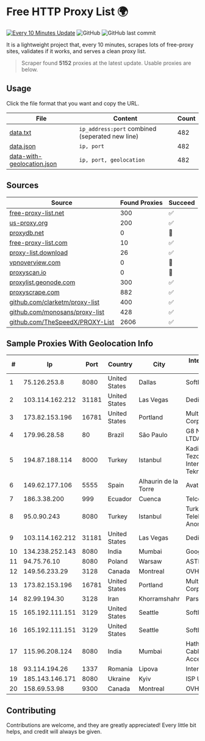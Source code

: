 
# Free HTTP Proxy List 🌍

[![Every 10 Minutes Update](https://github.com/mertguvencli/http-proxy-list/actions/workflows/main.yml/badge.svg?branch=main)](https://github.com/mertguvencli/http-proxy-list/actions/workflows/main.yml)
![GitHub](https://img.shields.io/github/license/mertguvencli/http-proxy-list)
![GitHub last commit](https://img.shields.io/github/last-commit/mertguvencli/http-proxy-list)

It is a lightweight project that, every 10 minutes, scrapes lots of free-proxy sites, validates if it works, and serves a clean proxy list.


> Scraper found **5152** proxies at the latest update. Usable proxies are below.

## Usage

Click the file format that you want and copy the URL.


|File|Content|Count|
|----|-------|-----|
|[data.txt](https://raw.githubusercontent.com/mertguvencli/http-proxy-list/main/proxy-list/data.txt)|`ip_address:port` combined (seperated new line)|482|
|[data.json](https://raw.githubusercontent.com/mertguvencli/http-proxy-list/main/proxy-list/data.json)|`ip, port`|482|
|[data-with-geolocation.json](https://raw.githubusercontent.com/mertguvencli/http-proxy-list/main/proxy-list/data-with-geolocation.json)|`ip, port, geolocation`|482|

## Sources

|Source|Found Proxies|Succeed|
|------|-------------|-------|
|[free-proxy-list.net](https://free-proxy-list.net)|300|✅|
|[us-proxy.org](https://www.us-proxy.org)|200|✅|
|[proxydb.net](http://proxydb.net)|0|🚫|
|[free-proxy-list.com](https://free-proxy-list.com/?page=&port=&type%5B%5D=http&type%5B%5D=https&up_time=0&search=Search)|10|✅|
|[proxy-list.download](https://www.proxy-list.download/HTTP)|26|✅|
|[vpnoverview.com](https://vpnoverview.com/privacy/anonymous-browsing/free-proxy-servers)|0|🚫|
|[proxyscan.io](https://www.proxyscan.io)|0|🚫|
|[proxylist.geonode.com](https://proxylist.geonode.com/api/proxy-list?limit=300&page=1&sort_by=lastChecked&sort_type=desc&protocols=http,https)|300|✅|
|[proxyscrape.com](https://api.proxyscrape.com/v2/?request=displayproxies&protocol=http&timeout=10000&country=all&ssl=all&anonymity=all)|882|✅|
|[github.com/clarketm/proxy-list](https://raw.githubusercontent.com/clarketm/proxy-list/master/proxy-list-raw.txt)|400|✅|
|[github.com/monosans/proxy-list](https://raw.githubusercontent.com/monosans/proxy-list/main/proxies/http.txt)|428|✅|
|[github.com/TheSpeedX/PROXY-List](https://raw.githubusercontent.com/TheSpeedX/PROXY-List/master/http.txt)|2606|✅|


## Sample Proxies With Geolocation Info

|#|Ip|Port|Country|City|Internet Service Provider|
|-|--|----|-------|----|-------------------------|
|1|75.126.253.8|8080|United States|Dallas|SoftLayer|
|2|103.114.162.212|31181|United States|Las Vegas|DediPath|
|3|173.82.153.196|16781|United States|Portland|Multacom Corporation|
|4|179.96.28.58|80|Brazil|São Paulo|G8 NETWORKS LTDA|
|5|194.87.188.114|8000|Turkey|Istanbul|Kadir Huseyin Tezcan Nosspeed Internet Teknolojileri|
|6|149.62.177.106|5555|Spain|Alhaurin de la Torre|Avatel Telecom|
|7|186.3.38.200|999|Ecuador|Cuenca|Telconet S.A|
|8|95.0.90.243|8080|Turkey|Istanbul|Turk Telekomunikasyon Anonim Sirketi|
|9|103.114.162.212|31181|United States|Las Vegas|DediPath|
|10|134.238.252.143|8080|India|Mumbai|Google LLC|
|11|94.75.76.10|8080|Poland|Warsaw|ASTER Sp. z o.o|
|12|149.56.233.29|3128|Canada|Montreal|OVH Hosting|
|13|173.82.153.196|16781|United States|Portland|Multacom Corporation|
|14|82.99.194.30|3128|Iran|Khorramshahr|ParsOnline Co.|
|15|165.192.111.151|3129|United States|Seattle|SoftLayer|
|16|165.192.111.151|3129|United States|Seattle|SoftLayer|
|17|115.96.208.124|8080|India|Mumbai|Hathway IP over Cable Internet Access|
|18|93.114.194.26|1337|Romania|Lipova|Interkvm Host SRL|
|19|185.143.146.171|8080|Ukraine|Kyiv|ISP UTELS|
|20|158.69.53.98|9300|Canada|Montreal|OVH SAS|



## Contributing

Contributions are welcome, and they are greatly appreciated! Every
little bit helps, and credit will always be given.

